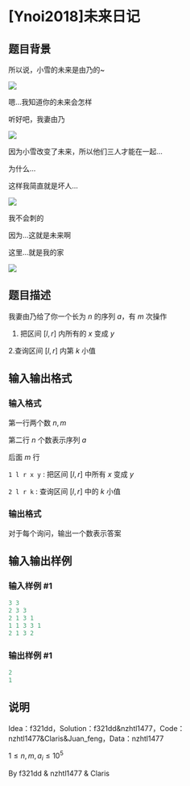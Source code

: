 # [Ynoi2018]未来日记

## 题目背景

所以说，小雪的未来是由乃的~

![](https://cdn.luogu.com.cn/upload/pic/13174.png)

嗯...我知道你的未来会怎样

听好吧，我妻由乃

![](https://cdn.luogu.com.cn/upload/pic/13175.png)

因为小雪改变了未来，所以他们三人才能在一起...

为什么...

这样我简直就是坏人...

![](https://cdn.luogu.com.cn/upload/pic/13176.png)

我不会刺的

因为...这就是未来啊

这里...就是我的家

![](https://cdn.luogu.com.cn/upload/pic/13177.png)

## 题目描述

我妻由乃给了你一个长为 $n$ 的序列 $a$，有 $m$ 次操作

1. 把区间 $[l,r]$ 内所有的 $x$ 变成 $y$

2.查询区间 $[l,r]$ 内第 $k$ 小值

## 输入输出格式

### 输入格式

第一行两个数 $n,m$

第二行 $n$ 个数表示序列 $a$

后面 $m$ 行

`1 l r x y` : 把区间 $[l,r]$ 中所有 $x$ 变成 $y$

`2 l r k` : 查询区间 $[l,r]$ 中的 $k$ 小值

### 输出格式

对于每个询问，输出一个数表示答案

## 输入输出样例

### 输入样例 #1

```cpp
3 3
2 3 3
2 1 3 1
1 1 3 3 1
2 1 3 2
```


### 输出样例 #1

```cpp
2
1
```


## 说明

Idea：f321dd，Solution：f321dd&nzhtl1477，Code：nzhtl1477&Claris&Juan_feng，Data：nzhtl1477

$1\le n,m,a_i \le 10^5$

By f321dd & nzhtl1477 & Claris

